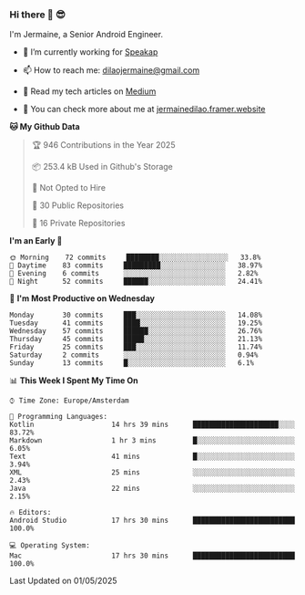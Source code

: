 ### Hi there 👋 😎
I'm Jermaine, a Senior Android Engineer.

- 🔭 I’m currently working for [Speakap](https://www.speakap.com/)

- 📫 How to reach me: dilaojermaine@gmail.com

- 📖 Read my tech articles on [Medium](https://jermainedilao.medium.com/)

- 👀 You can check more about me at [jermainedilao.framer.website](https://jermainedilao.framer.website)

<!--
**jermainedilao/jermainedilao** is a ✨ _special_ ✨ repository because its `README.md` (this file) appears on your GitHub profile.

Here are some ideas to get you started:

- 🔭 I’m currently working on ...
- 🌱 I’m currently learning ...
- 👯 I’m looking to collaborate on ...
- 🤔 I’m looking for help with ...
- 💬 Ask me about ...
- 📫 How to reach me: ...
- 😄 Pronouns: ...
- ⚡ Fun fact: ...
-->

<!--START_SECTION:waka-->
**🐱 My Github Data** 

> 🏆 946 Contributions in the Year 2025
 > 
> 📦 253.4 kB Used in Github's Storage 
 > 
> 🚫 Not Opted to Hire
 > 
> 📜 30 Public Repositories 
 > 
> 🔑 16 Private Repositories  
 > 
**I'm an Early 🐤** 

```text
🌞 Morning    72 commits     ████████░░░░░░░░░░░░░░░░░   33.8% 
🌆 Daytime    83 commits     █████████░░░░░░░░░░░░░░░░   38.97% 
🌃 Evening    6 commits      ░░░░░░░░░░░░░░░░░░░░░░░░░   2.82% 
🌙 Night      52 commits     ██████░░░░░░░░░░░░░░░░░░░   24.41%

```
📅 **I'm Most Productive on Wednesday** 

```text
Monday       30 commits     ███░░░░░░░░░░░░░░░░░░░░░░   14.08% 
Tuesday      41 commits     ████░░░░░░░░░░░░░░░░░░░░░   19.25% 
Wednesday    57 commits     ██████░░░░░░░░░░░░░░░░░░░   26.76% 
Thursday     45 commits     █████░░░░░░░░░░░░░░░░░░░░   21.13% 
Friday       25 commits     ███░░░░░░░░░░░░░░░░░░░░░░   11.74% 
Saturday     2 commits      ░░░░░░░░░░░░░░░░░░░░░░░░░   0.94% 
Sunday       13 commits     █░░░░░░░░░░░░░░░░░░░░░░░░   6.1%

```


📊 **This Week I Spent My Time On** 

```text
⌚︎ Time Zone: Europe/Amsterdam

💬 Programming Languages: 
Kotlin                   14 hrs 39 mins      █████████████████████░░░░   83.72% 
Markdown                 1 hr 3 mins         █░░░░░░░░░░░░░░░░░░░░░░░░   6.05% 
Text                     41 mins             █░░░░░░░░░░░░░░░░░░░░░░░░   3.94% 
XML                      25 mins             ░░░░░░░░░░░░░░░░░░░░░░░░░   2.43% 
Java                     22 mins             ░░░░░░░░░░░░░░░░░░░░░░░░░   2.15%

🔥 Editors: 
Android Studio           17 hrs 30 mins      █████████████████████████   100.0%

💻 Operating System: 
Mac                      17 hrs 30 mins      █████████████████████████   100.0%

```


 Last Updated on 01/05/2025
<!--END_SECTION:waka-->
